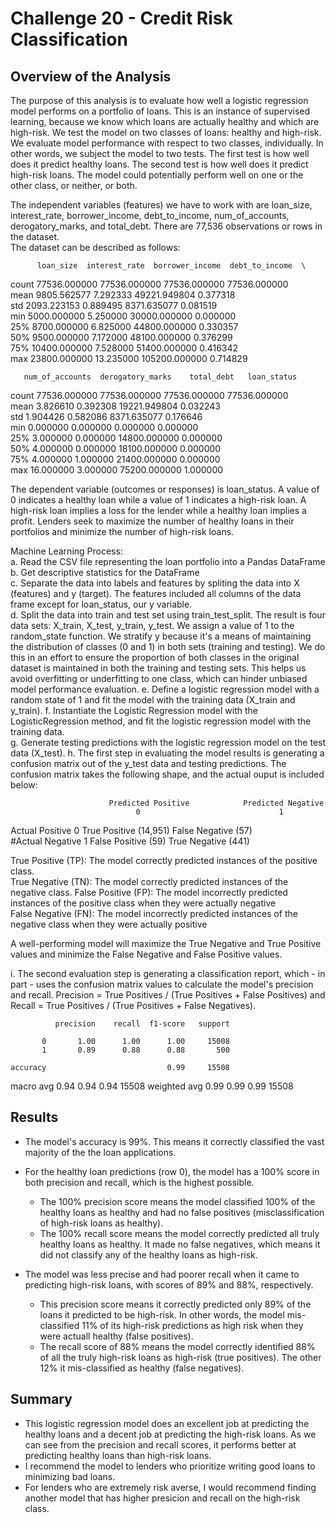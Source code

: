 # Challenge 20 - Credit Risk Classification

## Overview of the Analysis

The purpose of this analysis is to evaluate how well a logistic regression model performs on a portfolio of loans. This is an instance of supervised learning, because we know which loans are actually healthy and which are high-risk. We test the model on two classes of loans: healthy and high-risk. We evaluate model performance with respect to two classes, individually. In other words, we subject the model to two tests. The first test is how well does it predict healthy loans. The second test is how well does it predict high-risk loans. The model could potentially perform well on one or the other class, or neither, or both. 
  
The independent variables (features) we have to work with are loan_size, interest_rate, borrower_income, debt_to_income, num_of_accounts, derogatory_marks, and total_debt. 
There are 77,536 observations or rows in the dataset.   
The dataset can be described as follows:  

          loan_size  interest_rate  borrower_income  debt_to_income  \  
count  77536.000000   77536.000000     77536.000000    77536.000000     
mean    9805.562577       7.292333     49221.949804        0.377318    
std     2093.223153       0.889495      8371.635077        0.081519    
min     5000.000000       5.250000     30000.000000        0.000000   
25%     8700.000000       6.825000     44800.000000        0.330357    
50%     9500.000000       7.172000     48100.000000        0.376299   
75%    10400.000000       7.528000     51400.000000        0.416342    
max    23800.000000      13.235000    105200.000000        0.714829    
  
       num_of_accounts  derogatory_marks    total_debt   loan_status    
count     77536.000000      77536.000000  77536.000000  77536.000000   
mean          3.826610          0.392308  19221.949804      0.032243    
std           1.904426          0.582086   8371.635077      0.176646    
min           0.000000          0.000000      0.000000      0.000000    
25%           3.000000          0.000000  14800.000000      0.000000    
50%           4.000000          0.000000  18100.000000      0.000000    
75%           4.000000          1.000000  21400.000000      0.000000   
max          16.000000          3.000000  75200.000000      1.000000    
  
The dependent variable (outcomes or responses) is loan_status. A value of 0 indicates a healthy loan while a value of 1 indicates a high-risk loan. A high-risk loan implies a loss for the lender while a healthy loan implies a profit. Lenders seek to maximize the number of healthy loans in their portfolios and minimize the number of high-risk loans.   

Machine Learning Process:  
a. Read the CSV file representing the loan portfolio into a Pandas DataFrame  
b. Get descriptive statistics for the DataFrame  
c. Separate the data into labels and features by spliting the data into X (features) and y (target). The features included all columns of the data frame except for loan_status, our y variable.  
d. Split the data into train and test set using train_test_split. The result is four data sets: X_train, X_test, y_train, y_test. We assign a value of 1 to the random_state function. We stratify y because it's a means of maintaining the distribution of classes (0 and 1) in both sets (training and testing). We do this in an effort to ensure the proportion of both classes in the original dataset is maintained in both the training and testing sets. This helps us avoid overfitting or underfitting to one class, which can hinder unbiased model performance evaluation.
e. Define a logistic regression model with a random state of 1 and fit the model with the training data (X_train and y_train). 
f. Instantiate the Logistic Regression model with the LogisticRegression method, and fit the logistic regression model with the training data.  
g. Generate testing predictions with the logistic regression model on the test data (X_test). 
h. The first step in evaluating the model results is generating a confusion matrix out of the y_test data and testing predictions. The confusion matrix takes the following shape, and the actual ouput is included below:  

                          Predicted Positive            Predicted Negative  
                                0                               1  
Actual Positive   0       True Positive (14,951)      False Negative (57)  
#Actual Negative  1       False Positive (59)         True Negative (441) 

True Positive (TP): The model correctly predicted instances of the positive class.  
True Negative (TN): The model correctly predicted instances of the negative class. 
False Positive (FP): The model incorrectly predicted instances of the positive class when they were actually negative  
False Negative (FN): The model incorrectly predicted instances of the negative class when they were actually positive   

A well-performing model will maximize the True Negative and True Positive values and minimize the False Negative and False Positive values.  

i. The second evaluation step is generating a classification report, which - in part - uses the confusion matrix values to calculate the model's precision and recall. Precision = True Positives / (True Positives + False Positives) and Recall = True Positives / (True Positives + False Negatives). 

              precision    recall  f1-score   support  

           0       1.00      1.00      1.00     15008  
           1       0.89      0.88      0.88       500  
 
    accuracy                           0.99     15508 
   macro avg       0.94      0.94      0.94     15508 
weighted avg       0.99      0.99      0.99     15508  

## Results
* The model's accuracy is 99%. This means it correctly classified the vast majority of the the loan applications.  

* For the healthy loan predictions (row 0), the model has a 100% score in both precision and recall, which is the highest possible.   
    * The 100% precision score means the model classified 100% of the healthy loans as healthy and had no false positives (misclassification of high-risk loans as healthy).   
    * The 100% recall score means the model correctly predicted all truly healthy loans as healthy. It made no false negatives, which means it did not classify any of the healthy loans as high-risk.   
  
* The model was less precise and had poorer recall when it came to predicting high-risk loans, with scores of 89% and 88%, respectively.   
    * This precision score means it correctly predicted only 89% of the loans it predicted to be high-risk. In other words, the model mis-classified 11% of its high-risk predictions as high risk when they were actuall healthy (false positives).   
    * The recall score of 88% means the model correctly identified 88% of all the truly high-risk loans as high-risk (true positives). The other 12% it mis-classified as healthy (false negatives).  

## Summary  
* This logistic regression model does an excellent job at predicting the healthy loans and a decent job at predicting the high-risk loans. As we can see from the precision and recall scores, it performs better at predicting healthy loans than high-risk loans.   
* I recommend the model to lenders who prioritize writing good loans to minimizing bad loans.   
* For lenders who are extremely risk averse, I would recommend finding another model that has higher presicion and recall on the high-risk class.    
